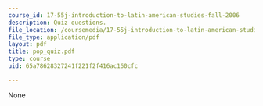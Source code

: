 ```yaml
---
course_id: 17-55j-introduction-to-latin-american-studies-fall-2006
description: Quiz questions.
file_location: /coursemedia/17-55j-introduction-to-latin-american-studies-fall-2006/65a78628327241f221f2f416ac160cfc_pop_quiz.pdf
file_type: application/pdf
layout: pdf
title: pop_quiz.pdf
type: course
uid: 65a78628327241f221f2f416ac160cfc

---
```

None